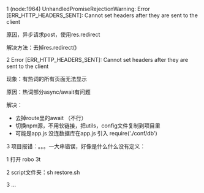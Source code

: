 1 (node:1964) UnhandledPromiseRejectionWarning: Error [ERR_HTTP_HEADERS_SENT]: Cannot set headers after they are sent to the client

原因，异步请求post，使用res.redirect

解决方法：去掉res.redirect()



2 Error [ERR_HTTP_HEADERS_SENT]: Cannot set headers after they are sent to the client

现象：有热词的所有页面无法显示

原因：热词部分async/await有问题

解决：

- 去掉route里的await （不行）
- 切换npm源，不用软链接，把utils，config文件复制到项目里
- 可能是app.js 没连数据库在app.js 引入 require('./conf/db')



3 项目报错：。。。一大串错误，好像是什么什么没有定义：

1 打开 robo 3t

2 script文件夹：sh restore.sh

3 ...